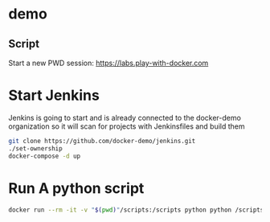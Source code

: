 # demo

## Script

Start a new PWD session: https://labs.play-with-docker.com

# Start Jenkins

Jenkins is going to start and is already connected to the docker-demo organization so it will scan for projects with Jenkinsfiles and build them

```bash
git clone https://github.com/docker-demo/jenkins.git
./set-ownership
docker-compose -d up
```

# Run A python script

```bash
docker run --rm -it -v "$(pwd)"/scripts:/scripts python python /scripts/hello.py
```